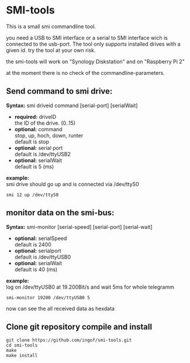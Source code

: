 SMI-tools
=========

This is a small smi commandline tool.

you need a USB to SMI interface or a serial to SMI interface wich is connected to the usb-port.
The tool only supports installed drives with a given id.
try the tool at your own risk.

the smi-tools will work on "Synology Diskstation" and on "Raspberry Pi 2"

at the moment there is no check of the commandline-parameters.

Send command to smi drive:
--------------------------
**Syntax:** smi driveid command [serial-port] [serialWait]<br>
* **required:** driveID<br>
the ID of the drive. (0..15)
* **optional:** command<br>
stop, up, hoch, down, runter<br>
default is stop
* **optional:** serial port<br>
default is /dev/ttyUSB2
* **optional:** serialWait<br>
default is 5 (ms)

**example:**<br>
smi drive should go up and is connected via /dev/ttyS0
```
smi 12 up /dev/ttyS0
```

monitor data on the smi-bus:
----------------------------
**Syntax:** smi-monitor [serial-speed] [serial-port] [serial-wait]<br>
* **optional:** serialSpeed<br>
default is 2400
* **optional:** serialport<br>
default is /dev/ttyUSB0
* **optional:** serialWait<br>
default is 40 (ms)


**example:**<br>
log on /dev/ttyUSB0 at 19.200Bit/s and wait 5ms for whole telegramm
```
smi-monitor 19200 /dev/ttyUSB0 5
```
now can see the all received data as hexdata

Clone git repository compile and install
----------------------------------------
```
git clone https://github.com/ingof/smi-tools.git
cd smi-tools
make
make install
```



